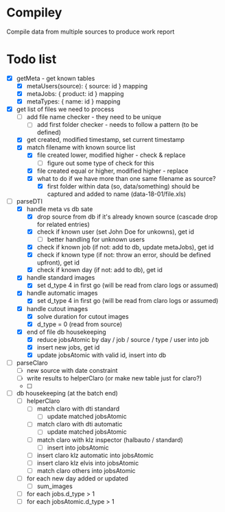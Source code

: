 # Compiley
Compile data from multiple sources to produce work report

# Todo list
- [x] getMeta - get known tables
  - [x] metaUsers(source): { source: id } mapping
  - [x] metaJobs: { product: id } mapping
  - [x] metaTypes: { name: id } mapping
- [x] get list of files we need to process
  - [ ] add file name checker - they need to be unique
    - [ ] add first folder checker - needs to follow a pattern (to be defined)
  - [x] get created, modified timestamp, set current timestamp
  - [x] match filename with known source list
    - [x] file created lower, modified higher - check & replace
      - [ ] figure out some type of check for this
    - [x] file created equal or higher, modified higher - replace
    - [x] what to do if we have more than one same filename as source?
      - [x] first folder within data (so, data/something) should be captured and added to name (data-18-01/file.xls)
- [ ] parseDTI
  - [x] handle meta vs db sate
    - [x] drop source from db if it's already known source (cascade drop for related entries)
    - [x] check if known user (set John Doe for unkowns), get id
      -  [ ] better handling for unknown users
    - [x] check if known job (if not: add to db, update metaJobs), get id
    - [x] check if known type (if not: throw an error, should be defined upfront), get id
    - [x] check if known day (if not: add to db), get id
  - [x] handle standard images
    - [x] set d_type 4 in first go (will be read from claro logs or assumed)
  - [x] handle automatic images
    - [x] set d_type 4 in first go (will be read from claro logs or assumed)
  - [x] handle cutout images
    - [x] solve duration for cutout images
    - [x] d_type = 0 (read from source)
  - [x] end of file db housekeeping
    - [x] reduce jobsAtomic by day / job / source / type / user into job
    - [x] insert new jobs, get id
    - [x] update jobsAtomic with valid id, insert into db
- [ ] parseClaro
  - [ ] new source with date constraint
  - [ ] write results to helperClaro (or make new table just for claro?)
  - [ ]
- [ ] db housekeeping (at the batch end)
  - [ ] helperClaro
    - [ ] match claro with dti standard
      - [ ] update matched jobsAtomic
    - [ ] match claro with dti automatic
      - [ ] update matched jobsAtomic
    - [ ] match claro with klz inspector (halbauto / standard)
      - [ ] insert into jobsAtomic
    - [ ] insert claro klz automatic into jobsAtomic
    - [ ] insert claro klz elvis into jobsAtomic
    - [ ] match claro others into jobsAtomic
  - [ ] for each new day added or updated
    - [ ] sum_images
  - [ ] for each jobs.d_type > 1
  - [ ] for each jobsAtomic.d_type > 1

